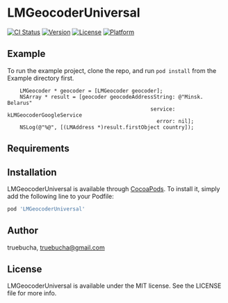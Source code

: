 # LMGeocoderUniversal

[![CI Status](http://img.shields.io/travis/truebucha/LMGeocoderUniversal.svg?style=flat)](https://travis-ci.org/truebucha/LMGeocoderUniversal)
[![Version](https://img.shields.io/cocoapods/v/LMGeocoderUniversal.svg?style=flat)](http://cocoapods.org/pods/LMGeocoderUniversal)
[![License](https://img.shields.io/cocoapods/l/LMGeocoderUniversal.svg?style=flat)](http://cocoapods.org/pods/LMGeocoderUniversal)
[![Platform](https://img.shields.io/cocoapods/p/LMGeocoderUniversal.svg?style=flat)](http://cocoapods.org/pods/LMGeocoderUniversal)

## Example

To run the example project, clone the repo, and run `pod install` from the Example directory first.

```ObjC
    LMGeocoder * geocoder = [LMGeocoder geocoder];
    NSArray * result = [geocoder geocodeAddressString: @"Minsk. Belarus"
                                              service: kLMGeocoderGoogleService
                                                error: nil];
    NSLog(@"%@", [(LMAddress *)result.firstObject country]);
```

## Requirements

## Installation

LMGeocoderUniversal is available through [CocoaPods](http://cocoapods.org). To install
it, simply add the following line to your Podfile:

```ruby
pod 'LMGeocoderUniversal'
```

## Author

truebucha, truebucha@gmail.com

## License

LMGeocoderUniversal is available under the MIT license. See the LICENSE file for more info.
